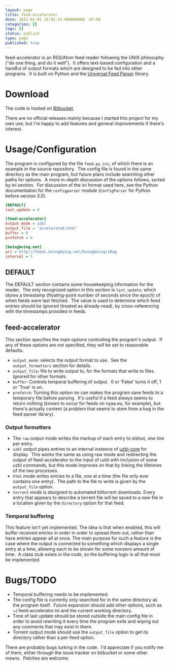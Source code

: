 ```yaml
---
layout: page
title: feed-accelerator
date: 2012-01-01 19:01:24.000000000 -07:00
categories: []
tags: []
status: publish
type: page
published: true
---
```


feed-accelerator is an RSS/Atom feed reader following the UNIX philosophy ("do
one thing, and do it well").  It offers text-based configuration and a handful
of output formats which are designed to be fed into other programs.  It is built
on Python and the [Universal Feed Parser][ufp] library.

[ufp]: http://code.google.com/p/feedparser/

# Download

The code is hosted on [Bitbucket][bitbucket].

[bitbucket]: https://bitbucket.org/tari/feed-accelerator/

There are no official releases mainly because I started this project for my own
use, but I'm happy to add features and general improvements if there's
interest.

# Usage/Configuration

The program is configured by the file `feed.py.ini`, of which there is an
example in the source repository.  The config file is found in the same
directory as the main program, but future plans include searching other paths
for options.  A more in-depth discussion of the options follows, sorted by ini
section.  For discussion of the ini format used here, see the Python
documentation for the `configparser` module (`ConfigParser` for
Python before version 3.0).

```ini
[DEFAULT]
last_update = 0

[feed-accelerator]
output_mode = uzbl
output_file = 'accelerated.html'
buffer = 0
prefetch = 0

[boingboing.net]
uri = http://feeds.boingboing.net/boingboing/iBag
interval = 5
```

## DEFAULT

The DEFAULT section contains some housekeeping information for the reader.  The
only recognized option in this section is `last_update`, which stores a
timestamp (floating-point number of seconds since the epoch) of when feeds were
last fetched.  The value is used to determine which feed entries should be
ignored (treated as already-read), by cross-referencing with the timestamps
provided in feeds.

## feed-accelerator

This section specifies the main options controlling the program's output.  If
any of these options are not specified, they will be set to reasonable defaults.

 * `output_mode`: selects the output format to use.  See the `output_formatters`
   section for details.
 * `output_file`: file to write output to, for the formats that write to files. 
   Ignored for other formats.
 * `buffer`: Controls temporal buffering of output.  0 or 'False' turns it off,
   1 or 'True' is on.
 * `prefetch`: Turning this option on can makes the program save feeds to a
   temporary file before parsing.  It's useful if a feed always seems to return
nothing (known to occur for feeds on nyaa.eu, for example), but there's actually
content (a problem that seems to stem from a bug in the feed parser library).

### Output formatters

 * The `raw` output mode writes the markup of each entry to stdout, one line per
   entry.
 * `uzbl` output pipes entries to an internal instance of [uzbl-core][uzbl] for
   display.  This works the same as using raw mode and redirecting the output of
feed-accelerator to the input of uzbl with inclusion of some uzbl commands, but
this mode improves on that by linking the lifetimes of the two processes.
 * `html` mode writes entries to a file, one at a time (the file only ever
   contains one entry).  The path to the file to write is given by the
`output_file` option.
 * `torrent` mode is designed to automated bittorrent downloads. Every entry
   that appears to describe a torrent file will be saved to a new file in a
location given by the `directory` option for that feed.

[uzbl]: http://www.uzbl.org/

### Temporal buffering

This feature isn't yet implemented. The idea is that when enabled, this will
buffer received entries in order in order to spread them out, rather than have
entries appear all at once. The main purpose for such a feature is the case
where the output is connected to something which displays a single entry at a
time, allowing each to be shown for some nonzero amount of time.  A class stub
exists in the code, so the buffering logic is all that must be implemented.

# Bugs/TODO

 * Temporal buffering needs to be implemented.
 * The config file is currently only searched for in the same directory as the
   program itself.  Future expansion should add other options, such as
~/.feed-accelerator.ini and the current working directory.
 * Time of last update should be stored outside the main config file in order to
   avoid rewriting it every time the program exits and wiping out any comments
that may exist in there.
 * Torrent output mode should use the `output_file` option to get its directory
   rather than a per-feed option.

There are probably bugs lurking in the code.  I'd appreciate if you notify me of them, either through the issue tracker on bitbucket or some other means.  Patches are welcome.
